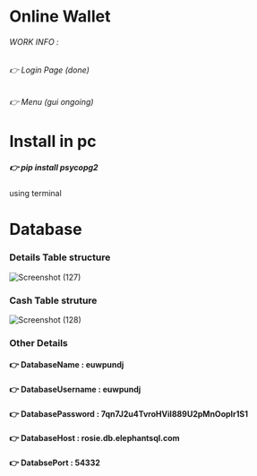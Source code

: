 # Online Wallet
######  WORK INFO :
 ###### :point_right: Login Page (done)
 ###### :point_right: Menu (gui ongoing)


# Install in pc
##### :point_right: pip install psycopg2
using terminal


# Database 
### Details Table structure

![Screenshot (127)](https://user-images.githubusercontent.com/55337552/131211268-a660292a-0231-49c4-b9e8-5ad497891cde.png)


### Cash Table struture
![Screenshot (128)](https://user-images.githubusercontent.com/55337552/131211429-edeb9a73-149c-41a5-a583-4c36872a0a62.png)


### Other Details

#### :point_right:      DatabaseName : 	euwpundj
#### :point_right:  DatabaseUsername :  euwpundj
#### :point_right:  DatabasePassword :  7qn7J2u4TvroHViI889U2pMnOopIr1S1
#### :point_right:      DatabaseHost : rosie.db.elephantsql.com
#### :point_right:       DatabsePort : 54332
